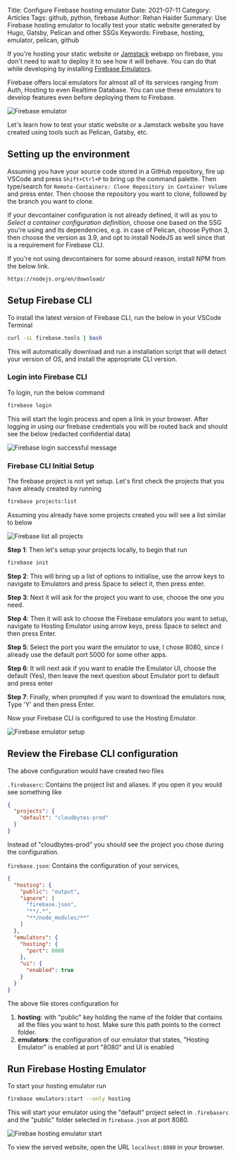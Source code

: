 Title: Configure Firebase hosting emulator
Date: 2021-07-11
Category: Articles
Tags: github, python, firebase
Author: Rehan Haider
Summary: Use Firebase hosting emulator to locally test your static website generated by Hugo, Gatsby, Pelican and other SSGs
Keywords: Firebase, hosting, emulator, pelican, github

If you're hosting your static website or  [Jamstack]({filename}0004-what-is-jamstack.md) webapp on firebase, you don't need to wait to deploy it to see how it will behave. You can do that while developing by installing [Firebase Emulators](https://firebase.google.com/docs/emulator-suite). 

Firebase offers local emulators for almost all of its services ranging from Auth, Hosting to even Realtime Database. You can use these emulators to develop features even before deploying them to Firebase. 

![Firebase emulator]({static}/images/s0006/firebase_emulator.png)

Let's learn how to test your static website or a Jamstack website you have created using tools such as Pelican, Gatsby, etc. 

## Setting up the environment

Assuming you have your source code stored in a GitHub repository, fire up VSCode and press `Shift+Ctrl+P` to bring up the command palette. Then type/search for `Remote-Containers: Clone Repository in Container Volume` and press enter.  Then choose the repository you want to clone, followed by the branch you want to clone. 

If your devcontainer configuration is not already defined, it will as you to *Select a container configuration definition*, choose one based on the SSG you're using and its dependencies, e.g. in case of Pelican, choose Python 3, then choose the version as 3.9, and opt to install NodeJS as well since that is a requirement for Firebase CLI. 

If you're not using devcontainers for some absurd reason, install NPM from the below link. 

```http
https://nodejs.org/en/download/
```

## Setup Firebase CLI

To install the latest version of Firebase CLI, run the below in your VSCode Terminal

```bash
curl -sL firebase.tools | bash
```

This will automatically download and run a installation script that will detect your version of OS, and install the appropriate CLI version. 

### Login into Firebase CLI

To login, run the below command

```bash
firebase login
```

This will start the login process and open a link in your browser. After logging in using our firebase credentials you will be routed back and should see the below (redacted confidential data)

![Firebase login successful message]({static}/images/s0006/firebase-cli-login.png)

### Firebase CLI Initial Setup

The firebase project is not yet setup. Let's first check the projects that you have already created by running

```bash
firebase projects:list
```

Assuming you already have some projects created you will see a list similar to below

![Firebase list all projects]({static}/images/s0006/firebase_project_list.png)

**Step 1**: Then let's setup your projects locally, to begin that run

```bash
firebase init 
```

**Step 2**: This will bring up a list of options to initialise, use the arrow keys to navigate to Emulators and press Space to select it, then press enter. 

**Step 3**: Next it will ask for the project you want to use, choose the one you need. 

**Step 4**: Then it will ask to choose the Firebase emulators you want to setup, navigate to Hosting Emulator using arrow keys, press Space to select and then press Enter.

**Step 5**: Select the port you want the emulator to use, I chose 8080, since I already use the default port 5000 for some other apps. 

**Step 6**: It will next ask if you want to enable the Emulator UI, choose the default (Yes), then leave the next question about Emulator port to default and press enter

**Step 7**: Finally, when prompted if you want to download the emulators now, Type 'Y' and then press Enter.

Now your Firebase CLI is configured to use the Hosting Emulator. 

![Firebase emulator setup]({static}/images/s0006/firebase_emulator_setup.png)

## Review the Firebase CLI configuration

The above configuration would have created two files

`.firebaserc`: Contains the project list and aliases. If you open it you would see something like

```json
{
  "projects": {
    "default": "cloudbytes-prod"
  }
}
```

Instead of "cloudbytes-prod" you should see the project you chose during the configuration.

`firebase.json`: Contains the configuration of your services, 

```json
{
  "hosting": {
    "public": "output",
    "ignore": [
      "firebase.json",
      "**/.*",
      "**/node_modules/**"
    ]
  },
  "emulators": {
    "hosting": {
      "port": 8080
    },
    "ui": {
      "enabled": true
    }
  }
}
```

The above file stores configuration for

1. **hosting**: with "public" key holding the name of the folder that contains all the files you want to host. Make sure this path points to the correct folder.
2. **emulators**: the configuration of our emulator that states, "Hosting Emulator" is enabled at port "8080" and UI is enabled

## Run Firebase Hosting Emulator

To start your hosting emulator run 

```bash
firebase emulators:start --only hosting
```

This will start your emulator using the "default" project select in `.firebaserc` and the "public" folder selected in `firebase.json` at port 8080. 

![Firebae hosting emulator start]({static}/images/s0006/firebase_hosting_emulator_start.png)

To view the served website, open the URL `localhost:8080` in your browser. 